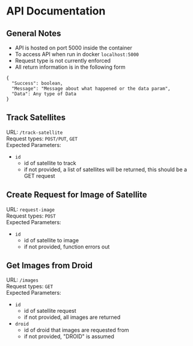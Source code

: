 # API Documentation

## General Notes

- API is hosted on port 5000 inside the container
- To access API when run in docker `localhost:5000`
- Request type is not currently enforced
- All return information is in the following form

```
{
  "Success": boolean,
  "Message": "Message about what happened or the data param",
  "Data": Any type of Data
}
```

## Track Satellites

URL: `/track-satellite`  
Request types: `POST/PUT`, `GET`  
Expected Parameters:
- `id`
    - id of satellite to track
    - if not provided, a list of satellites will be returned, this should be a GET request

## Create Request for Image of Satellite

URL: `request-image`  
Request types: `POST`  
Expected Parameters:
- `id`
    - id of satellite to image
    - if not provided, function errors out
 
## Get Images from Droid

URL: `/images`  
Request types: `GET`  
Expected Parameters:
- `id`
    - id of satellite request
    - if not provided, all images are returned
- `droid`
    - id of droid that images are requested from
    - if not provided, "DROID" is assumed
